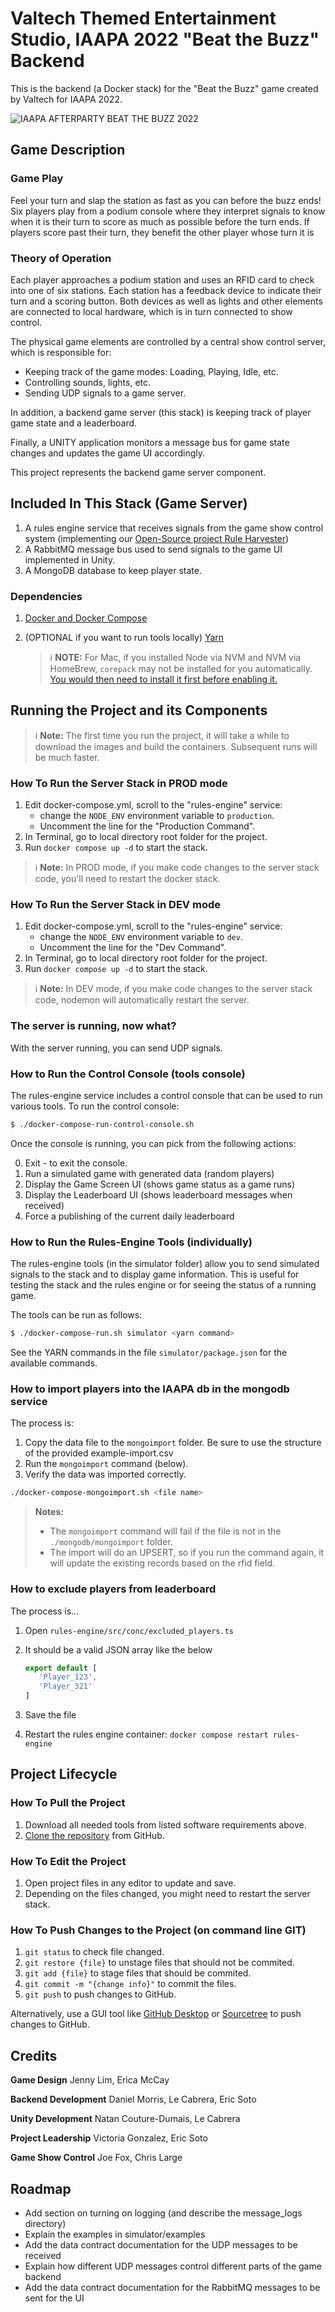 # Valtech Themed Entertainment Studio, IAAPA 2022 "Beat the Buzz" Backend

This is the backend (a Docker stack) for the "Beat the Buzz" game created by Valtech for IAAPA 2022. 

![IAAPA AFTERPARTY BEAT THE BUZZ 2022](./documentation/media/iaapa-afterparty-beat-the-buzz-2022.jpg)

## Game Description

### Game Play

Feel your turn and slap the station as fast as you can before the buzz ends! Six players play from a podium console where they interpret signals to know when it is their turn to score as much as possible before the turn ends. If players score past their turn, they benefit the other player whose turn it is

### Theory of Operation

Each player approaches a podium station and uses an RFID card to check into one of six stations. Each station has a feedback device to indicate their turn and a scoring button. Both devices as well as lights and other elements are connected to local hardware, which is in turn connected to show control.

The physical game elements are controlled by a central show control server, which is responsible for:

* Keeping track of the game modes: Loading, Playing, Idle, etc.
* Controlling sounds, lights, etc.
* Sending UDP signals to a game server.

In addition, a backend game server (this stack) is keeping track of player game state and a leaderboard.

Finally, a UNITY application monitors a message bus for game state changes and updates the game UI accordingly.

This project represents the backend game server component.

## Included In This Stack (Game Server)
1. A rules engine service that receives signals from the game show control system (implementing our [Open-Source project Rule Harvester](https://github.com/valtech-sd/rule-harvester))
2. A RabbitMQ message bus used to send signals to the game UI implemented in Unity.
3. A MongoDB database to keep player state.

### Dependencies
1. [Docker and Docker Compose](https://www.docker.com/products/docker-desktop/)
2. (OPTIONAL if you want to run tools locally) [Yarn](https://yarnpkg.com/getting-started/install)

   > ℹ️ **NOTE:** For Mac, if you installed Node via NVM and NVM via HomeBrew, `corepack` may not be installed for you automatically.  [You would then need to install it first before enabling it.](https://stackoverflow.com/a/70094249/3375398)
   
## Running the Project and its Components
   
> ℹ️ **Note:** The first time you run the project, it will take a while to download the images and build the containers. Subsequent runs will be much faster.

### How To Run the Server Stack in PROD mode
1. Edit docker-compose.yml, scroll to the "rules-engine" service:
   * change the `NODE_ENV` environment variable to `production`.
   * Uncomment the line for the "Production Command".
2. In Terminal, go to local directory root folder for the project.
3. Run `docker compose up -d` to start the stack.

> ℹ️ **Note:** In PROD mode, if you make code changes to the server stack code, you'll need to restart the docker stack.

### How To Run the Server Stack in DEV mode
1. Edit docker-compose.yml, scroll to the "rules-engine" service:
   * change the `NODE_ENV` environment variable to `dev`.
   * Uncomment the line for the "Dev Command".
2. In Terminal, go to local directory root folder for the project.
3. Run `docker compose up -d` to start the stack.

> ℹ️ **Note:** In DEV mode, if you make code changes to the server stack code, nodemon will automatically restart the server.

### The server is running, now what?

With the server running, you can send UDP signals.

### How to Run the Control Console (tools console)

The rules-engine service includes a control console that can be used to run various tools. To run the control console:

```bash
$ ./docker-compose-run-control-console.sh
```

Once the console is running, you can pick from the following actions:

0. Exit - to exit the console.
1. Run a simulated game with generated data (random players)
2. Display the Game Screen UI (shows game status as a game runs)
3. Display the Leaderboard UI (shows leaderboard messages when received)
4. Force a publishing of the current daily leaderboard

### How to Run the Rules-Engine Tools (individually)

The rules-engine tools (in the simulator folder) allow you to send simulated signals to the stack and to display game information. This is useful for testing the stack and the rules engine or for seeing the status of a running game.

The tools can be run as follows:
```bash
$ ./docker-compose-run.sh simulator <yarn command>
```

See the YARN commands in the file `simulator/package.json` for the available commands.

### How to import players into the IAAPA db in the mongodb service

The process is:
1. Copy the data file to the `mongoimport` folder. Be sure to use the structure of the provided example-import.csv
2. Run the `mongoimport` command (below).
3. Verify the data was imported correctly.

```bash
./docker-compose-mongoimport.sh <file name>
```

> **Notes:** 
> - The `mongoimport` command will fail if the file is not in the `./mongodb/mongoimport` folder.
> - The import will do an UPSERT, so if you run the command again, it will update the existing records based on the rfid field.

### How to exclude players from leaderboard

The process is...

1. Open `rules-engine/src/conc/excluded_players.ts`
2. It should be a valid JSON array like the below

   ```javascript
   export default [
      'Player_123',
      'Player_321'
   ]
   ```

3. Save the file
4. Restart the rules engine container: `docker compose restart rules-engine`

## Project Lifecycle

### How To Pull the Project
1. Download all needed tools from listed software requirements above.
2. [Clone the repository](https://docs.github.com/en/repositories/creating-and-managing-repositories/cloning-a-repository) from GitHub.

### How To Edit the Project
1. Open project files in any editor to update and save.
2. Depending on the files changed, you might need to restart the server stack.

### How To Push Changes to the Project (on command line GIT)
1. `git status` to check file changed.
2. `git restore {file}` to unstage files that should not be commited.
3. `git add {file}` to stage files that should be commited.
4. `git commit -m "{change info}"` to commit the files.
5. `git push` to push changes to GitHub.

Alternatively, use a GUI tool like [GitHub Desktop](https://desktop.github.com/) or [Sourcetree](https://www.sourcetreeapp.com) to push changes to GitHub.

## Credits

**Game Design**
Jenny Lim, Erica McCay

**Backend Development**
Daniel Morris, Le Cabrera, Eric Soto

**Unity Development**
Natan Couture-Dumais, Le Cabrera

**Project Leadership**
Victoria Gonzalez, Eric Soto

**Game Show Control**
Joe Fox, Chris Large

## Roadmap

- Add section on turning on logging (and describe the message_logs directory)
- Explain the examples in simulator/examples
- Add the data contract documentation for the UDP messages to be received
- Explain how different UDP messages control different parts of the game backend
- Add the data contract documentation for the RabbitMQ messages to be sent for the UI
